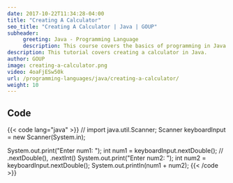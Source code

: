 ```yaml
---
date: 2017-10-22T11:34:28-04:00
title: "Creating A Calculator"
seo_title: "Creating A Calculator | Java | GOUP"
subheader:
     greeting: Java - Programming Language
     description: This course covers the basics of programming in Java. Work your way through the videos/articles and I'll teach you everything you need to know to start your programming journey!
description: This tutorial covers creating a calculator in Java.
author: GOUP
image: creating-a-calculator.png
video: 4oaFjESw50k
url: /programming-languages/java/creating-a-calculator/
weight: 10
---
```


## Code

{{< code lang="java" >}}
// import java.util.Scanner;
Scanner keyboardInput = new Scanner(System.in);

System.out.print("Enter num1: ");
int num1 = keyboardInput.nextDouble(); // .nextDouble(), .nextInt()
System.out.print("Enter num2: ");
int num2 = keyboardInput.nextDouble();
System.out.println(num1 + num2);
{{< /code >}}